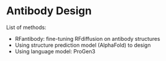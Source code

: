 # Antibody Design

List of methods:

- RFantibody: fine-tuning RFdiffusion on antibody structures
- Using structure prediction model (AlphaFold) to design
- Using language model: ProGen3



